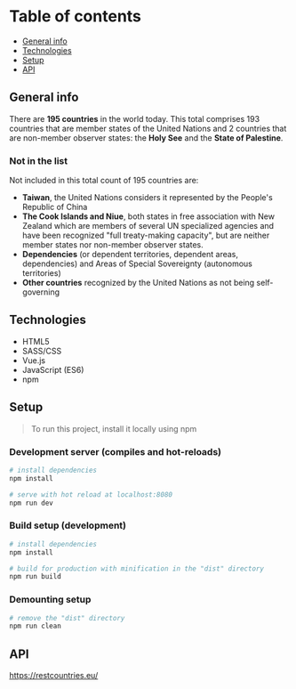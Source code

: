 # Table of contents

- [General info](#general-info)
- [Technologies](#technologies)
- [Setup](#setup)
- [API](#api)

## General info

There are **195 countries** in the world today. This total comprises 193 countries that are member states of the United Nations and 2 countries that are non-member observer states: the **Holy See** and the   **State of Palestine**.

### Not in the list
Not included in this total count of 195 countries are:

- **Taiwan**, the United Nations considers it represented by the People's Republic of China
- **The Cook Islands and Niue**, both states in free association with New Zealand which are members of several UN specialized agencies and have been recognized "full treaty-making capacity", but are neither member states nor non-member observer states.
- **Dependencies** (or dependent territories, dependent areas, dependencies) and Areas of Special Sovereignty (autonomous territories)
- **Other countries** recognized by the United Nations as not being self-governing

## Technologies

- HTML5
- SASS/CSS
- Vue.js
- JavaScript (ES6)
- npm

## Setup

> To run this project, install it locally using npm

### Development server (compiles and hot-reloads)

```bash
# install dependencies
npm install

# serve with hot reload at localhost:8080
npm run dev
```

### Build setup (development)

```bash
# install dependencies
npm install

# build for production with minification in the "dist" directory
npm run build
```

### Demounting setup

```bash
# remove the "dist" directory
npm run clean
```

## API

https://restcountries.eu/